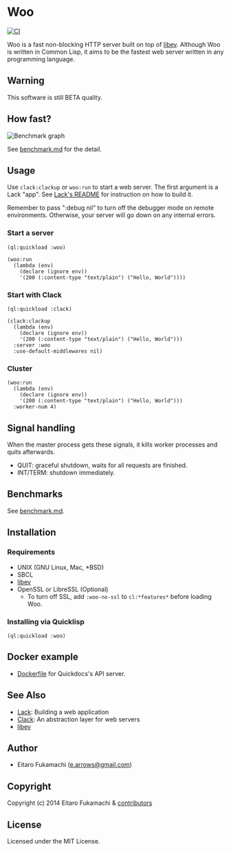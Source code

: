 # Woo

[![CI](https://github.com/fukamachi/woo/actions/workflows/ci.yml/badge.svg)](https://github.com/fukamachi/woo/actions/workflows/ci.yml)

Woo is a fast non-blocking HTTP server built on top of [libev](http://software.schmorp.de/pkg/libev.html). Although Woo is written in Common Lisp, it aims to be the fastest web server written in any programming language.

## Warning

This software is still BETA quality.

## How fast?

![Benchmark graph](images/benchmark.png)

See [benchmark.md](benchmark.md) for the detail.

## Usage

Use `clack:clackup` or `woo:run` to start a web server. The first argument is a Lack "app". See [Lack's README](https://github.com/fukamachi/lack#readme) for instruction on how to build it.

Remember to pass ":debug nil" to turn off the debugger mode on remote environments. Otherwise, your server will go down on any internal errors.

### Start a server

```common-lisp
(ql:quickload :woo)

(woo:run
  (lambda (env)
    (declare (ignore env))
    '(200 (:content-type "text/plain") ("Hello, World"))))
```

### Start with Clack

```common-lisp
(ql:quickload :clack)

(clack:clackup
  (lambda (env)
    (declare (ignore env))
    '(200 (:content-type "text/plain") ("Hello, World")))
  :server :woo
  :use-default-middlewares nil)
```

### Cluster

```common-lisp
(woo:run
  (lambda (env)
    (declare (ignore env))
    '(200 (:content-type "text/plain") ("Hello, World")))
  :worker-num 4)
```

## Signal handling

When the master process gets these signals, it kills worker processes and quits afterwards.

- QUIT: graceful shutdown, waits for all requests are finished.
- INT/TERM: shutdown immediately.

## Benchmarks

See [benchmark.md](benchmark.md).

## Installation

### Requirements

* UNIX (GNU Linux, Mac, \*BSD)
* SBCL
* [libev](http://libev.schmorp.de)
* OpenSSL or LibreSSL (Optional)
  * To turn off SSL, add `:woo-no-ssl` to `cl:*features*` before loading Woo.

### Installing via Quicklisp

```common-lisp
(ql:quickload :woo)
```

## Docker example

* [Dockerfile](https://github.com/quickdocs/quickdocs-api/blob/master/docker/Dockerfile.production) for Quickdocs's API server.

## See Also

* [Lack](https://github.com/fukamachi/lack): Building a web application
* [Clack](https://github.com/fukamachi/clack): An abstraction layer for web servers
* [libev](http://software.schmorp.de/pkg/libev.html)

## Author

* Eitaro Fukamachi (e.arrows@gmail.com)

## Copyright

Copyright (c) 2014 Eitaro Fukamachi & [contributors](https://github.com/fukamachi/woo/graphs/contributors)

## License

Licensed under the MIT License.
